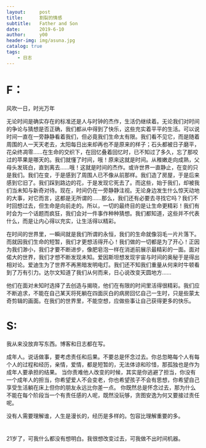 ```yaml
---
layout:     post
title:      割裂的情感
subtitle:   Father and Son
date:       2019-6-10
author:     y00
header-img: img/asuna.jpg
catalog: true
tags:
    - 日志 
---
```


# F：

风吹一日，时光万年

无论时间是确实存在的标准还是人与时钟的杰作，生活仍继续着。无论我们对时间的争论与猜想是否正确，我们都从中得到了快乐，这些充实着平平的生活。可以说时间一直在一旁静静看着我们，但必竟我们生命太有限。我们看不见它，而是随着周围的人一天天老去，太阳每日出来却再也不是原来的样子；石头都被日子磨平，花朵终凋零……在生命的交织下，在回忆叠着回忆时，已不知过了多久，忘了那咬过的苹果是哪天的。我们就懂了时间，哦！原来这就是时间。从稚嫩走向成熟，父母头发斑白，直到离去……哦！这就是时间的杰作。或许世界一直静止，在变的只是我们。我们在变，于是感到了周围人已不像从前那样。我们造了房屋，于是后来感到它旧了。我们踩到路边的花，于是发现它死去了。而这些，始于我们，却被我们当未知与新奇对待。现在，时间仍在一旁静静注视。无论身边发生什么惊天动地的大事，对它而言，这都是无所谓的……那么，我们还有必要去寻找它吗？我们不时回想过去，但生命是向前走的。所以，一切的最终目的是让生命更精彩！我们有时会为一个话题而疯狂，我们会对一件事作种种猜想。我们都知道，这些并不代表什么，而是让内心得以充实，让生活得以精彩。

在时间的世界里，一瞬间就是我们所谓的永恒，我们的生命就像羽毛一片片落下。而就因我们生命的短暂，我们才更想活得开心！我们做的一切都是为了开心！正因为我们渺小，我们才要不断进步，像肥皂泡一样在消逝前展示最精彩的一面。面对偌大的世界，我们才想不断发现未知。爱因斯坦想发现宇宙与时间的奥秘于是得出相对论。爱迪生为了世界不再黑暗发明电灯。我们还不知我们重量从何来时牛顿看到了万有引力。达尔文知道了我们从何而来，日心说改变天圆地方……

他们在面对未知时选择了去创造与揭晓，他们在有限的时间里活得很精彩。我们应不断追求，不能在自己某天将死躺在四面灰白的病房回忆自己一生时，只是些蒙太奇剪辑的画面。在我们的世界里，不能空想，应做些事让自己获得更多的快乐。

# S:

我从来没放弃写东西。博客和日志都在写。

成年人。说话做事，要考虑责任和后果。不要总是怀念过去。你总忽略每个人有每个人的过程和经历，亲情，爱情，都是短暂的，无法体谅和珍惜，那孤独也是作为成年人要承担的结果。
当你责难他人改变的时候，其实是你逃避了担当，你没有一个成年人的担当，你希望爱人不会变老，你也希望孩子不会有思想，你希望自己享受生活躺在床上但你的朋友永远比你差一点。
你既然总是怀念过去，那为什么不能在每个阶段当一个有责任感的人呢，既然没玩够，贪图安逸为何又要接过责任呢。

没有人需要理解谁，人生是漫长的，经历是多样的。包容比理解重要的多。

# 

21岁了，可我什么都没有想明白。我很想改变过去，可我做不出时间机器。
